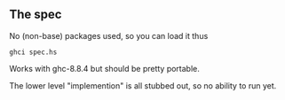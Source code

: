 ## The spec

No (non-base) packages used, so you can load it thus

    ghci spec.hs

Works with ghc-8.8.4 but should be pretty portable.

The lower level "implemention" is all stubbed out, so no ability to run yet.
